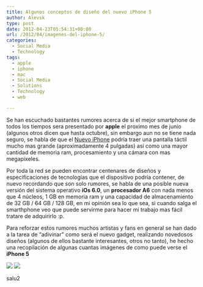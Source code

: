 ```yaml
---
title: Algunos conceptos de diseño del nuevo iPhone 5
author: Alevsk
type: post
date: 2012-04-23T05:54:31+00:00
url: /2012/04/imagenes-del-iphone-5/
categories:
  - Social Media
  - Technology
tags:
  - apple
  - iphone
  - mac
  - Social Media
  - Solutions
  - Technology
  - web

---
```

Se han escuchado bastantes rumores acerca de si el mejor smartphone de todos los tiempos sera presentado por **apple** el proximo mes de junio (algunos otros dicen que hasta octubre), sin embargo aun no se tiene nada seguro, se habla de que el [Nuevo iPhone][1] podría traer una pantalla táctil mucho mas grande (aproximadamente 4 pulgadas) así como una mayor cantidad de memoria ram, procesamiento y una cámara con mas megapixeles.

Por toda la red se pueden encontrar centenares de diseños y especificaciones de tecnologías que el dispositivo podría contener, de nuevo recordando que son solo rumores, se habla de una posible nueva versión del sistema operativo **iOs 6.0**, un **procesador A6** con nada menos que 4 núcleos, 1 GB en memoria ram y una capacidad de almacenamiento de 32 GB / 64 GB / 128 GB, en mi opinión sea lo que sea, si cuando salga el smarthphone veo que puede servirme para hacer mi trabajo mas fácil tratare de adquirirlo :p.

Para reforzar estos rumores muchos artistas y fans en general se han dado a la tarea de “adivinar" como será el nuevo gadget, realizando novedosos diseños (algunos de ellos bastante interesantes, otros no tanto), he hecho una recopilación de algunas cuantas imágenes de como puede verse el **iPhone 5**

[![](/images/conceptodedisenyotecnogallego.jpeg)](http://www.alevsk.com/2012/04/imagenes-del-iphone-5/conceptodedisenyotecnogallego/)
[![](/images/iphone-5-concepto.png)](http://www.alevsk.com/2012/04/imagenes-del-iphone-5/iphone-5-concepto/)

salu2

 [1]: http://www.ipadizate.es/tag/iphone-5 "Nuevo iPhone"